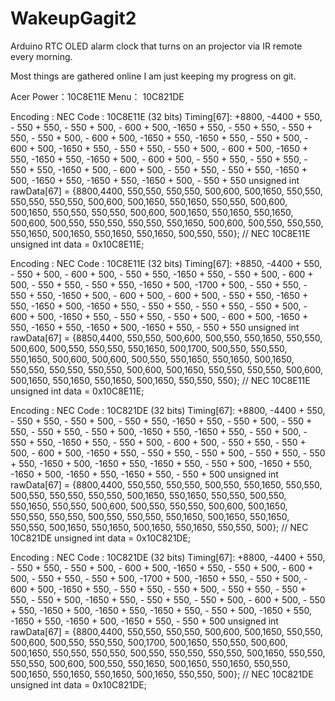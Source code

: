 # WakeupGagit2
Arduino RTC OLED alarm clock that turns on an projector via IR remote every morning. 

Most things are gathered online I am just keeping my progress on git. 

Acer
Power：10C8E11E
Menu： 10C821DE

Encoding  : NEC
Code      : 10C8E11E (32 bits)
Timing[67]: 
     +8800, -4400     + 550, - 550     + 550, - 550     + 500, - 600
     + 500, -1650     + 550, - 550     + 550, - 550     + 550, - 550
     + 500, - 600     + 500, -1650     + 550, -1650     + 550, - 550
     + 500, - 600     + 500, -1650     + 550, - 550     + 550, - 550
     + 500, - 600     + 500, -1650     + 550, -1650     + 550, -1650
     + 500, - 600     + 500, - 550     + 550, - 550     + 550, - 550
     + 550, -1650     + 500, - 600     + 500, - 550     + 550, - 550
     + 550, -1650     + 500, -1650     + 550, -1650     + 550, -1650
     + 500, - 550     + 550
unsigned int  rawData[67] = {8800,4400, 550,550, 550,550, 500,600, 500,1650, 550,550, 550,550, 550,550, 500,600, 500,1650, 550,1650, 550,550, 500,600, 500,1650, 550,550, 550,550, 500,600, 500,1650, 550,1650, 550,1650, 500,600, 500,550, 550,550, 550,550, 550,1650, 500,600, 500,550, 550,550, 550,1650, 500,1650, 550,1650, 550,1650, 500,550, 550};  // NEC 10C8E11E
unsigned int  data = 0x10C8E11E;

Encoding  : NEC
Code      : 10C8E11E (32 bits)
Timing[67]: 
     +8850, -4400     + 550, - 550     + 500, - 600     + 500, - 550
     + 550, -1650     + 550, - 550     + 500, - 600     + 500, - 550
     + 550, - 550     + 550, -1650     + 500, -1700     + 500, - 550
     + 550, - 550     + 550, -1650     + 500, - 600     + 500, - 600
     + 500, - 550     + 550, -1650     + 550, -1650     + 500, -1650
     + 550, - 550     + 550, - 550     + 550, - 550     + 500, - 600
     + 500, -1650     + 550, - 550     + 550, - 550     + 500, - 600
     + 500, -1650     + 550, -1650     + 550, -1650     + 500, -1650
     + 550, - 550     + 550
unsigned int  rawData[67] = {8850,4400, 550,550, 500,600, 500,550, 550,1650, 550,550, 500,600, 500,550, 550,550, 550,1650, 500,1700, 500,550, 550,550, 550,1650, 500,600, 500,600, 500,550, 550,1650, 550,1650, 500,1650, 550,550, 550,550, 550,550, 500,600, 500,1650, 550,550, 550,550, 500,600, 500,1650, 550,1650, 550,1650, 500,1650, 550,550, 550};  // NEC 10C8E11E
unsigned int  data = 0x10C8E11E;

Encoding  : NEC
Code      : 10C821DE (32 bits)
Timing[67]: 
     +8800, -4400     + 550, - 550     + 550, - 550     + 500, - 550
     + 550, -1650     + 550, - 550     + 500, - 550     + 550, - 550
     + 550, - 550     + 500, -1650     + 550, -1650     + 550, - 550
     + 500, - 550     + 550, -1650     + 550, - 550     + 500, - 600
     + 500, - 550     + 550, - 550     + 500, - 600     + 500, -1650
     + 550, - 550     + 550, - 550     + 500, - 550     + 550, - 550
     + 550, -1650     + 500, -1650     + 550, -1650     + 550, - 550
     + 500, -1650     + 550, -1650     + 500, -1650     + 550, -1650
     + 550, - 550     + 500
unsigned int  rawData[67] = {8800,4400, 550,550, 550,550, 500,550, 550,1650, 550,550, 500,550, 550,550, 550,550, 500,1650, 550,1650, 550,550, 500,550, 550,1650, 550,550, 500,600, 500,550, 550,550, 500,600, 500,1650, 550,550, 550,550, 500,550, 550,550, 550,1650, 500,1650, 550,1650, 550,550, 500,1650, 550,1650, 500,1650, 550,1650, 550,550, 500};  // NEC 10C821DE
unsigned int  data = 0x10C821DE;

Encoding  : NEC
Code      : 10C821DE (32 bits)
Timing[67]: 
     +8800, -4400     + 550, - 550     + 550, - 550     + 500, - 600
     + 500, -1650     + 550, - 550     + 500, - 600     + 500, - 550
     + 550, - 550     + 500, -1700     + 500, -1650     + 550, - 550
     + 500, - 600     + 500, -1650     + 550, - 550     + 550, - 550
     + 500, - 550     + 550, - 550     + 550, - 550     + 500, -1650
     + 550, - 550     + 550, - 550     + 500, - 600     + 500, - 550
     + 550, -1650     + 500, -1650     + 550, -1650     + 550, - 550
     + 500, -1650     + 550, -1650     + 550, -1650     + 500, -1650
     + 550, - 550     + 500
unsigned int  rawData[67] = {8800,4400, 550,550, 550,550, 500,600, 500,1650, 550,550, 500,600, 500,550, 550,550, 500,1700, 500,1650, 550,550, 500,600, 500,1650, 550,550, 550,550, 500,550, 550,550, 550,550, 500,1650, 550,550, 550,550, 500,600, 500,550, 550,1650, 500,1650, 550,1650, 550,550, 500,1650, 550,1650, 550,1650, 500,1650, 550,550, 500};  // NEC 10C821DE
unsigned int  data = 0x10C821DE;

